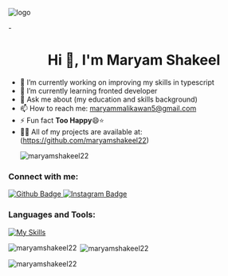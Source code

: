 ![logo](https://cdn.sanity.io/images/tlr8oxjg/production/d2f16531bde974464ad7ab74dc335790dbdebffa-1192x668.png?w=3840&q=100&fit=clip&auto=format)

-<h1 align="center">Hi 👋, I'm Maryam Shakeel</h1>

- 🔭 I’m currently working on improving my skills in typescript
- 🌱 I’m currently learning fronted developer
- 💬 Ask me about (my education and skills background)
- 📫 How to reach me: maryammalikawan5@gmail.com
- ⚡ Fun fact <b>Too Happy</b>😄⭐️
- 👨‍💻 All of my projects are available at:(https://github.com/maryamshakeel22)
  <p align="left"> <img src="https://komarev.com/ghpvc/?username=maryamshakeel22&label=Profile%20views&color=0e75b6&style=flat" alt="maryamshakeel22" /> </p>

### Connect with me:
<div id="badges">
  <a href="https://github.com/maryamshakeel22">
    <img src="https://img.shields.io/badge/Github-white?style=for-the-badge&logo=Github&logoColor=black" alt="Github Badge"/>
    <a href="https://www.instagram.com/maryamshakeel2412?igsh=MmRrajQ5bXBwdw==">
    <img src="https://img.shields.io/badge/Instagram-purple?style=for-the-badge&logo=instagram&logoColor=white" alt="Instagram Badge"/>
  </a>
<!--    <a href="">
    <img src="https://img.shields.io/badge/Facebook-blue?style=for-the-badge&logo=facebook&logoColor=white" alt="Facebook Badge"/>
  </a>  -->
</div>

### Languages and Tools:
[![My Skills](https://skillicons.dev/icons?i=js,html,css,typescript)](https://skillicons.dev)
<p><img align="left" src="https://github-readme-stats.vercel.app/api/top-langs?username=maryamshakeel22&show_icons=true&locale=en&layout=compact" alt="maryamshakeel22" /></p>
<p>&nbsp;<img align="center" src="https://github-readme-stats.vercel.app/api?username=maryamshakeel22&show_icons=true&locale=en" alt="maryamshakeel22" /></p>


<p><img align="center" src="https://github-readme-streak-stats.herokuapp.com/?user=maryamshakeel22&" alt="maryamshakeel22" /></p>

